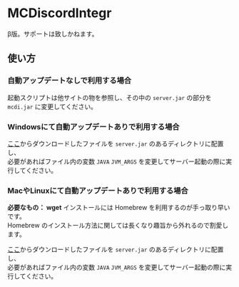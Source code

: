 # MCDiscordIntegr
β版。サポートは致しかねます。

## 使い方

### 自動アップデートなしで利用する場合

起動スクリプトは他サイトの物を参照し、その中の `server.jar` の部分を `mcdi.jar` に変更してください。

### Windowsにて自動アップデートありで利用する場合

[ここ](https://github.com/crafter1415/MCDiscordIntegr/raw/main/update_and_run.bat)からダウンロードしたファイルを `server.jar` のあるディレクトリに配置し、  
必要があればファイル内の変数 `JAVA` `JVM_ARGS` を変更してサーバー起動の際に実行してください。

### MacやLinuxにて自動アップデートありで利用する場合

**必要なもの： wget**
インストールには Homebrew を利用するのが手っ取り早いです。   
Homebrew のインストール方法に関しては長くなり趣旨から外れるので割愛します。  
  
[ここ](https://github.com/crafter1415/MCDiscordIntegr/raw/main/update_and_run.command)からダウンロードしたファイルを `server.jar` のあるディレクトリに配置し、  
必要があればファイル内の変数 `JAVA` `JVM_ARGS` を変更してサーバー起動の際に実行してください。
